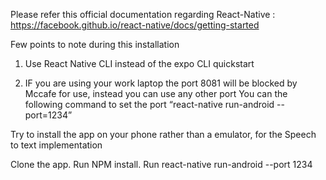 Please refer this official documentation regarding React-Native : https://facebook.github.io/react-native/docs/getting-started

                                                                                         
Few points to note during this installation

1.	Use React Native CLI instead of the expo CLI quickstart

2.	IF you are using your work laptop the port 8081 will be blocked by Mccafe for use, instead you can use any other port
You can the following command to set the port “react-native run-android --port=1234”

Try to install the app on your phone rather than a emulator, for the Speech to text implementation

Clone the app.
Run NPM install.
Run react-native run-android --port 1234

